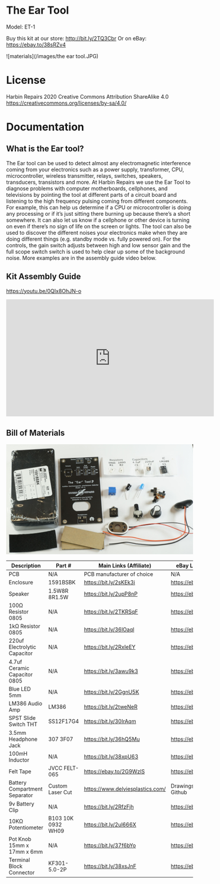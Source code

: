 # The Ear Tool

Model: ET-1

Buy this kit at our store: http://bit.ly/2TQ3Cbr
Or on eBay: https://ebay.to/38sRZv4

![materials](/images/the ear tool.JPG)

# License
Harbin Repairs 2020
Creative Commons Attribution ShareAlike 4.0
https://creativecommons.org/licenses/by-sa/4.0/

# Documentation

## What is the Ear tool?
The Ear tool can be used to detect almost any electromagnetic interference coming from your electronics such as a power supply, transformer, CPU, microcontroller, wireless transmitter, relays, switches, speakers, transducers, transistors and more. At Harbin Repairs we use the Ear Tool to diagnose problems with computer motherboards, cellphones, and televisions by pointing the tool at different parts of a circuit board and listening to the high frequency pulsing coming from different components. For example, this can help us determine if a CPU or microcontroller is doing any processing or if it’s just sitting there burning up because there’s a short somewhere. It can also let us know if a cellphone or other device is turning on even if there’s no sign of life on the screen or lights. The tool can also be used to discover the different noises your electronics make when they are doing different things (e.g. standby mode vs. fully powered on). For the controls, the gain switch adjusts between high and low sensor gain and the full scope switch switch is used to help clear up some of the background noise. More examples are in the assembly guide video below.
## Kit Assembly Guide

https://youtu.be/0QIx8OhJN-o

<iframe width="560" height="315" src="https://www.youtube.com/embed/0QIx8OhJN-o" frameborder="0" allow="accelerometer; autoplay; encrypted-media; gyroscope; picture-in-picture" allowfullscreen></iframe>

## Bill of Materials

![materials](/images/materials.JPG)

| Description                   | Part #             | Main Links (Affiliate)      | eBay Links (Affiliate)  | Amazon Links (Affiliate) |
|-------------------------------|--------------------|-----------------------------|-------------------------|--------------------------|
| PCB                           | N/A                | PCB manufacturer of choice  | N/A                     | N/A                      |
| Enclosure                     | 1591BSBK           | https://bit.ly/2sKEk3i      | https://ebay.to/30SXp05 | https://amzn.to/2um65Qa  |
| Speaker                       | 1.5W8R 8R1.5W      | https://bit.ly/2upP8nP      | https://ebay.to/36eXlbX | N/A                      |
| 100Ω Resistor 0805            | N/A                | https://bit.ly/2TKRSqF      | https://ebay.to/2ul6eDt | N/A                      |
| 1kΩ Resistor 0805             | N/A                | https://bit.ly/36lOaql      | https://ebay.to/2TNRTtY | N/A                      |
| 220uf Electrolytic Capacitor  | N/A                | https://bit.ly/2RxIeEY      | https://ebay.to/2RHrTh0 | N/A                      |
| 4.7uf Ceramic Capacitor 0805  | N/A                | https://bit.ly/3awu9k3      | https://ebay.to/36lOJ3r | N/A                      |
| Blue LED 5mm                  | N/A                | https://bit.ly/2GgnU5K      | https://ebay.to/37h1f5p | https://amzn.to/37sNP6c  |
| LM386 Audio Amp               | LM386              | https://bit.ly/2tweNeR      | https://ebay.to/2RHXmA1 | N/A                      |
| SPST Slide Switch THT         | SS12F17G4          | https://bit.ly/30IrAqm      | https://ebay.to/30MXx14 | N/A                      |
| 3.5mm Headphone Jack          | 307 3F07           | https://bit.ly/36hQ5Mu      | https://ebay.to/36eJQcm | https://amzn.to/36eYmRj  |
| 100mH Inductor                | N/A                | https://bit.ly/38xpU63      | https://ebay.to/36eJQJo | https://amzn.to/2TNTjoi  |
| Felt Tape                     | JVCC FELT-065      | https://ebay.to/2G9WzlS     | https://ebay.to/2G9WzlS | https://amzn.to/30JB05h  |
| Battery Compartment Separator | Custom Laser Cut   | https://www.delviesplastics.com/ | Drawings available on Github | N/A                      |
| 9v Battery Clip               | N/A                | https://bit.ly/2RfzFjh      | https://ebay.to/2uis6zx | https://amzn.to/2TKSEnB  |
| 10KΩ Potentiometer            | B103 10K 0932 WH09 | https://bit.ly/2ul666X      | https://ebay.to/2NRkgno | N/A                      |
| Pot Knob 15mm x 17mm x 6mm    | N/A                | https://bit.ly/37f6bYo      | https://ebay.to/37jvYim | https://amzn.to/2GawAur  |
| Terminal Block Connector      | KF301-5.0-2P       | https://bit.ly/38xsJnF      | https://ebay.to/3avkOZG | https://amzn.to/369tQZ2  |
